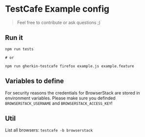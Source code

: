 # TestCafe Example config

> Feel free to contribute or ask questions ;)

## Run it
```
npm run tests

# or

npm run gherkin-testcafe firefox example.js example.feature
```

## Variables to define

For security reasons the credentials for BrowserStack are stored in environment variables.
Please make sure you definded `BROWSERSTACK_USERNAME` and `BROWSERSTACK_ACCESS_KEY`!

## Util

List all browsers: `testcafe -b browserstack`
